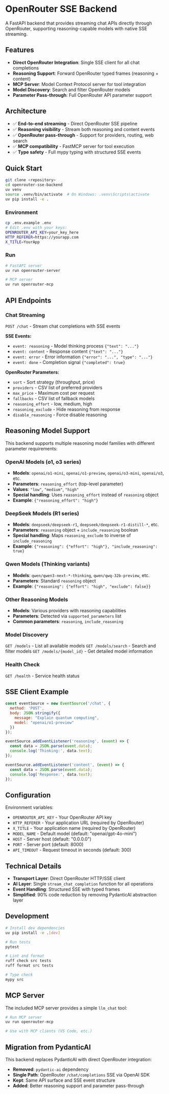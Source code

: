 # OpenRouter SSE Backend

A FastAPI backend that provides streaming chat APIs directly through OpenRouter, supporting reasoning-capable models with native SSE streaming.

## Features

- **Direct OpenRouter Integration**: Single SSE client for all chat completions
- **Reasoning Support**: Forward OpenRouter typed frames (reasoning + content)
- **MCP Server**: Model Context Protocol server for tool integration
- **Model Discovery**: Search and filter OpenRouter models
- **Parameter Pass-through**: Full OpenRouter API parameter support

## Architecture

- ✅ **End-to-end streaming** - Direct OpenRouter SSE pipeline
- ✅ **Reasoning visibility** - Stream both reasoning and content events
- ✅ **OpenRouter pass-through** - Support for providers, routing, web search
- ✅ **MCP compatibility** - FastMCP server for tool execution
- ✅ **Type safety** - Full mypy typing with structured SSE events

## Quick Start

```bash
git clone <repository>
cd openrouter-sse-backend
uv venv
source .venv/bin/activate  # On Windows: .venv\Scripts\activate
uv pip install -e .
```

### Environment

```bash
cp .env.example .env
# Edit .env with your keys:
OPENROUTER_API_KEY=your_key_here
HTTP_REFERER=https://yourapp.com
X_TITLE=YourApp
```

### Run

```bash
# FastAPI server
uv run openrouter-server

# MCP server
uv run openrouter-mcp
```

## API Endpoints

### Chat Streaming

`POST /chat` - Stream chat completions with SSE events

**SSE Events:**
- `event: reasoning` - Model thinking process `{"text": "..."}`
- `event: content` - Response content `{"text": "..."}`
- `event: error` - Error information `{"error": "...", "type": "..."}`
- `event: done` - Completion signal `{"completed": true}`

**OpenRouter Parameters:**
- `sort` - Sort strategy (throughput, price)
- `providers` - CSV list of preferred providers
- `max_price` - Maximum cost per request
- `fallbacks` - CSV list of fallback models
- `reasoning_effort` - low, medium, high
- `reasoning_exclude` - Hide reasoning from response
- `disable_reasoning` - Force disable reasoning

## Reasoning Model Support

This backend supports multiple reasoning model families with different parameter requirements:

### OpenAI Models (o1, o3 series)
- **Models**: `openai/o1-mini`, `openai/o1-preview`, `openai/o3-mini`, `openai/o3`, etc.
- **Parameters**: `reasoning_effort` (top-level parameter)
- **Values**: `"low"`, `"medium"`, `"high"`
- **Special handling**: Uses `reasoning_effort` instead of `reasoning` object
- **Example**: `{"reasoning_effort": "high"}`

### DeepSeek Models (R1 series)
- **Models**: `deepseek/deepseek-r1`, `deepseek/deepseek-r1-distill-*`, etc.
- **Parameters**: `reasoning` object + `include_reasoning` boolean
- **Special handling**: Maps `reasoning_exclude` to inverse of `include_reasoning`
- **Example**: `{"reasoning": {"effort": "high"}, "include_reasoning": true}`

### Qwen Models (Thinking variants)
- **Models**: `qwen/qwen3-next-*-thinking`, `qwen/qwq-32b-preview`, etc.
- **Parameters**: Standard `reasoning` object
- **Example**: `{"reasoning": {"effort": "high", "exclude": false}}`

### Other Reasoning Models
- **Models**: Various providers with reasoning capabilities
- **Parameters**: Detected via `supported_parameters` list
- **Common parameters**: `reasoning`, `include_reasoning`

### Model Discovery

`GET /models` - List all available models
`GET /models/search` - Search and filter models
`GET /models/{model_id}` - Get detailed model information

### Health Check

`GET /health` - Service health status

## SSE Client Example

```javascript
const eventSource = new EventSource('/chat', {
  method: 'POST',
  body: JSON.stringify({
    message: "Explain quantum computing",
    model: "openai/o1-preview"
  })
});

eventSource.addEventListener('reasoning', (event) => {
  const data = JSON.parse(event.data);
  console.log('Thinking:', data.text);
});

eventSource.addEventListener('content', (event) => {
  const data = JSON.parse(event.data);
  console.log('Response:', data.text);
});
```

## Configuration

Environment variables:

- `OPENROUTER_API_KEY` - Your OpenRouter API key
- `HTTP_REFERER` - Your application URL (required by OpenRouter)
- `X_TITLE` - Your application name (required by OpenRouter)
- `MODEL_NAME` - Default model (default: "openai/gpt-4o-mini")
- `HOST` - Server host (default: "0.0.0.0")
- `PORT` - Server port (default: 8000)
- `API_TIMEOUT` - Request timeout in seconds (default: 300)

## Technical Details

- **Transport Layer**: Direct OpenRouter HTTP/SSE client
- **AI Layer**: Single `stream_chat_completion` function for all operations
- **Event Handling**: Structured SSE with typed frames
- **Simplified**: 90% code reduction by removing PydanticAI abstraction layer

## Development

```bash
# Install dev dependencies
uv pip install -e .[dev]

# Run tests
pytest

# Lint and format
ruff check src tests
ruff format src tests

# Type check
mypy src
```

## MCP Server

The included MCP server provides a simple `llm_chat` tool:

```bash
# Run MCP server
uv run openrouter-mcp

# Use with MCP clients (VS Code, etc.)
```

## Migration from PydanticAI

This backend replaces PydanticAI with direct OpenRouter integration:

- **Removed**: `pydantic-ai` dependency
- **Single Path**: OpenRouter `/chat/completions` SSE via OpenAI SDK
- **Kept**: Same API surface and SSE event structure
- **Added**: Better reasoning support and parameter pass-through
